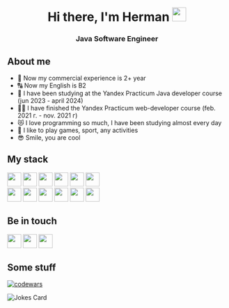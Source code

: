 <h1 align="center">Hi there, I'm Herman
<img src="https://github.com/blackcater/blackcater/raw/main/images/Hi.gif" height="32"/></h1>
<h3 align="center">Java Software Engineer</h3>

<h2 align="left">About me</h2>
<ul>
  <li>💼 Now my commercial experience is 2+ year </li>
  <li>🔠 Now my English is B2 </li>
  <li>🔭 I have been studying at the Yandex Practicum Java developer course (jun 2023 - april 2024) </li>
  <li>👨‍🎓 I have finished the Yandex Practicum web-developer course (feb. 2021 г. - nov. 2021 г) </li>
  <li>😻 I love programming so much, I have been studying almost every day </li>
  <li>🔫 I like to play games, sport, any activities </li>
  <li>😎 Smile, you are cool </li>
</ul>

<h2 align="left">My stack</h2>
<div>
  <div>
    <img src="https://img.shields.io/badge/java-FFFF00?style=for-the-badge" height="32"/>
    <img src="https://img.shields.io/badge/Spring-6DA55F?style=for-the-badge&logo=spring&logoColor=white" height="32"/>
    <img src="https://img.shields.io/badge/sql-9B9CB5?style=for-the-badge&logo=sql&logoColor=white" height="32"/>
    <img src="https://img.shields.io/badge/postgres-%23316192.svg?style=for-the-badge&logo=postgresql&logoColor=white" height="32"/>
    <img src="https://img.shields.io/badge/maven-B5B49B?style=for-the-badge&logo=maven&logoColor=white" height="32"/>
    <img src="https://img.shields.io/badge/oop-D6D6D6?style=for-the-badge&logo=oop&logoColor=white" height="32"/>
  </div>

  <div>
    <img src="https://img.shields.io/badge/node.js-6DA55F?style=for-the-badge&logo=node.js&logoColor=white" height="32"/>
    <img src="https://img.shields.io/badge/nestjs-%23E0234E.svg?style=for-the-badge&logo=nestjs&logoColor=white" height="32"/>
    <img src="https://img.shields.io/badge/typescript-%23007ACC.svg?style=for-the-badge&logo=typescript&logoColor=white" height="32"/>
    <img src="https://img.shields.io/badge/javascript-%23323330.svg?style=for-the-badge&logo=javascript&logoColor=%23F7DF1E" height="32"/>
    <img src="https://img.shields.io/badge/react-%2320232a.svg?style=for-the-badge&logo=react&logoColor=%2361DAFB" height="32"/>
    <img src="https://img.shields.io/badge/redux-%23593d88.svg?style=for-the-badge&logo=redux&logoColor=white" height="32"/>
  </div>
</div>

<h2 align="left">Be in touch</h2>
 <a href="https://t.me/Scal3" target="_blank"><img src="https://img.shields.io/badge/-Telegram-blue" height="32"/></a>
 <a href="https://www.linkedin.com/in/herman-barodzich-b794b4229/" target="_blank"><img src="https://img.shields.io/badge/-LinkedIn-brightgreen" height="32"/></a>
 <img src="https://img.shields.io/badge/mail-cool.goga501%40gmail.com-orange" height="32"/>

<h2 align="left">Some stuff</h2>

<div align="left">
  
  [![codewars](https://www.codewars.com/users/Scal3/badges/large)](https://www.codewars.com/users/Scal3)
</div>

![Jokes Card](https://readme-jokes.vercel.app/api)


